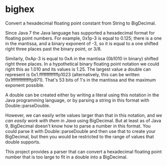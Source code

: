 bighex
======

Convert a hexadecimal floating point constant from String to BigDecimal.

Since Java 7 the Java language has supported a hexadecimal format for
floating point numbers. For example, 0x1p-3 is equal to 0.125; there is
a one in the mantissa, and a binary exponent of -3, so it is equal to a
one shifted right three places past the binary point, or 3/8.

Similarly, 0xAp-3 is equal to 0xA in the mantissa (0b1010 in binary)
shifted right three places. In a hypothetical binary floating point
notation we could right this as 1.010 and its values is 1.25. The largest
value a double can represent is 0x1.fffffffffffffp1023 (alternatively,
this can be written 0x1fffffffffffffp971). That's 53 bits of 1's in the
mantissa and the maximum exponent possible.

A double can be created either by writing a literal using this notation
in the Java programming language, or by parsing a string in this format
with Double::parseDouble.

However, we can easily write values larger than that in this notation,
and *we can easily work with them in Java* using BigDecimal. But at
least as of Java 9, BigDecimal doesn't know how to parse a number in
this format. You could parse it with Double::parseDouble and then use
that to create your BigDecimal, but then you would be restricted to
the range of values that double supports.

This project provides a parser that can convert a hexadecimal floating
point number that is too large to fit in a double into a BigDecimal.
